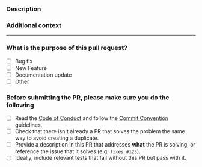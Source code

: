 <!-- Thank you for contributing! -->

### Description

<!-- Please insert your description here and provide especially info about the "what" this PR is solving -->

### Additional context

<!-- e.g. is there anything you'd like reviewers to focus on? -->

---

### What is the purpose of this pull request? <!-- (put an "X" next to an item) -->

- [ ] Bug fix
- [ ] New Feature
- [ ] Documentation update
- [ ] Other

### Before submitting the PR, please make sure you do the following

- [ ] Read the [Code of Conduct](https://github.com/originjs/vite-plugin-federation/blob/main/CODE_OF_CONDUCT.md) and follow the [Commit Convention](https://github.com/originjs/vite-plugin-federation/blob/main/.github/commit-convention.md) guidelines.
- [ ] Check that there isn't already a PR that solves the problem the same way to avoid creating a duplicate.
- [ ] Provide a description in this PR that addresses **what** the PR is solving, or reference the issue that it solves (e.g. `fixes #123`).
- [ ] Ideally, include relevant tests that fail without this PR but pass with it.
